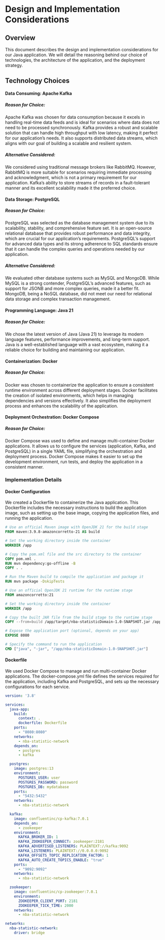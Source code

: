 # Design and Implementation Considerations

## Overview

This document describes the design and implementation considerations for our Java application. We will detail the reasoning behind our choice of technologies, the architecture of the application, and the deployment strategy.

## Technology Choices

#### Data Consuming: Apache Kafka

##### Reason for Choice:
Apache Kafka was chosen for data consumption because it excels in handling real-time data feeds and is ideal for scenarios where data does not need to be processed synchronously. Kafka provides a robust and scalable solution that can handle high throughput with low latency, making it perfect for our application’s needs. It also supports distributed data streams, which aligns with our goal of building a scalable and resilient system.

##### Alternative Considered:
We considered using traditional message brokers like RabbitMQ. However, RabbitMQ is more suitable for scenarios requiring immediate processing and acknowledgment, which is not a primary requirement for our application. Kafka’s ability to store streams of records in a fault-tolerant manner and its excellent scalability made it the preferred choice.

#### Data Storage: PostgreSQL

##### Reason for Choice:
PostgreSQL was selected as the database management system due to its scalability, stability, and comprehensive feature set. It is an open-source relational database that provides robust performance and data integrity, which are crucial for our application’s requirements. PostgreSQL’s support for advanced data types and its strong adherence to SQL standards ensure that it can handle the complex queries and operations needed by our application.

##### Alternative Considered:
We evaluated other database systems such as MySQL and MongoDB. While MySQL is a strong contender, PostgreSQL’s advanced features, such as support for JSONB and more complex queries, made it a better fit. MongoDB, being a NoSQL database, did not meet our need for relational data storage and complex transaction management.

#### Programming Language: Java 21

##### Reason for Choice:
We chose the latest version of Java (Java 21) to leverage its modern language features, performance improvements, and long-term support. Java is a well-established language with a vast ecosystem, making it a reliable choice for building and maintaining our application.

#### Containerization: Docker

##### Reason for Choice:
Docker was chosen to containerize the application to ensure a consistent runtime environment across different deployment stages. Docker facilitates the creation of isolated environments, which helps in managing dependencies and versions effectively. It also simplifies the deployment process and enhances the scalability of the application.

#### Deployment Orchestration: Docker Compose

##### Reason for Choice:
Docker Compose was used to define and manage multi-container Docker applications. It allows us to configure the services (application, Kafka, and PostgreSQL) in a single YAML file, simplifying the orchestration and deployment process. Docker Compose makes it easier to set up the development environment, run tests, and deploy the application in a consistent manner.

### Implementation Details

#### Docker Configuration

We created a Dockerfile to containerize the Java application. This Dockerfile includes the necessary instructions to build the application image, such as setting up the base image, copying the application files, and running the application.
```dockerfile
# Use an official Maven image with OpenJDK 21 for the build stage
FROM maven:3.9.8-amazoncorretto-21 AS build

# Set the working directory inside the container
WORKDIR /app

# Copy the pom.xml file and the src directory to the container
COPY pom.xml .
RUN mvn dependency:go-offline -B
COPY . .

# Run the Maven build to compile the application and package it
RUN mvn package -DskipTests

# Use an official OpenJDK 21 runtime for the runtime stage
FROM amazoncorretto:21

# Set the working directory inside the container
WORKDIR /app

# Copy the built JAR file from the build stage to the runtime stage
COPY --from=build /app/target/nba-statisticDomain-1.0-SNAPSHOT.jar /app/nba-statisticDomain-1.0-SNAPSHOT.jar

# Expose the application port (optional, depends on your app)
EXPOSE 8080

# Specify the command to run the application
CMD ["java", "-jar", "/app/nba-statisticDomain-1.0-SNAPSHOT.jar"]
```
#### Dockerfile

We used Docker Compose to manage and run multi-container Docker applications. The docker-compose.yml file defines the services required for the application, including Kafka and PostgreSQL, and sets up the necessary configurations for each service.
```yaml
version: '3.8'

services:
  java-app:
    build:
      context: .
      dockerfile: Dockerfile
    ports:
      - "8080:8080"
    networks:
      - nba-statistic-network
    depends_on:
      - postgres
      - kafka

  postgres:
    image: postgres:13
    environment:
      POSTGRES_USER: user
      POSTGRES_PASSWORD: password
      POSTGRES_DB: mydatabase
    ports:
      - "5432:5432"
    networks:
      - nba-statistic-network

  kafka:
    image: confluentinc/cp-kafka:7.0.1
    depends_on:
      - zookeeper
    environment:
      KAFKA_BROKER_ID: 1
      KAFKA_ZOOKEEPER_CONNECT: zookeeper:2181
      KAFKA_ADVERTISED_LISTENERS: PLAINTEXT://kafka:9092
      KAFKA_LISTENERS: PLAINTEXT://0.0.0.0:9092
      KAFKA_OFFSETS_TOPIC_REPLICATION_FACTOR: 1
      KAFKA_AUTO_CREATE_TOPICS_ENABLE: "true"
    ports:
      - "9092:9092"
    networks:
      - nba-statistic-network

  zookeeper:
    image: confluentinc/cp-zookeeper:7.0.1
    environment:
      ZOOKEEPER_CLIENT_PORT: 2181
      ZOOKEEPER_TICK_TIME: 2000
    networks:
      - nba-statistic-network

networks:
  nba-statistic-network:
    driver: bridge
```
